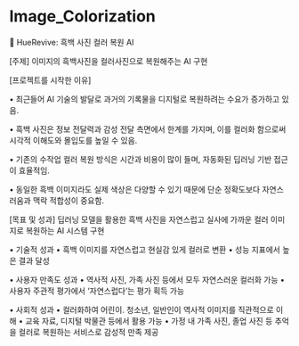 # Image_Colorization
🎨 HueRevive: 흑백 사진 컬러 복원 AI

[주제]
이미지의 흑백사진을 컬러사진으로 복원해주는 AI 구현  

[프로젝트를 시작한 이유]

• 최근들어 AI 기술의 발달로 과거의 기록물을 디지털로 복원하려는 수요가 증가하고 있음.

• 흑백 사진은 정보 전달력과 감성 전달 측면에서 한계를 가지며, 이를 컬러화 함으로써 시각적 이해도와 몰입도를 높일 수 있음.

• 기존의 수작업 컬러 복원 방식은 시간과 비용이 많이 들며, 자동화된 딥러닝 기반 접근이 효율적임.

• 동일한 흑백 이미지라도 실제 색상은 다양할 수 있기 때문에 단순 정확도보다 자연스러움과 맥락 적합성이 중요함.

[목표 및 성과]
딥러닝 모델을 활용한 흑백 사진을 자연스럽고 실사에 가까운 컬러 이미지로 복원하는 AI 시스템 구현

• 기술적 성과
  • 흑백 이미지를 자연스럽고 현실감 있게 컬러로 변환
  • 성능 지표에서 높은 결과 달성

• 사용자 만족도 성과
  • 역사적 사진, 가족 사진 등에서 모두 자연스러운 컬러화 가능
  • 사용자 주관적 평가에서 ‘자연스럽다’는 평가 획득 가능

• 사회적 성과
  • 컬러화하여 어린이. 청소년, 일반인이 역사적 이미지를 직관적으로 이해
  • 교육 자료, 디지털 박물관 등에서 활용 가능
  • 가정 내 가족 사진, 졸업 사진 등 추억을 컬러로 복원하는 서비스로 감성적 만족 제공

